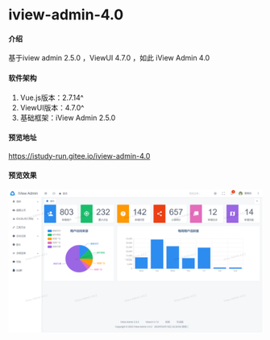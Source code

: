 # iview-admin-4.0

#### 介绍
基于iview admin 2.5.0 ，ViewUI 4.7.0 ，如此 iView Admin 4.0

#### 软件架构

1.  Vue.js版本：2.7.14^
2.  ViewUI版本：4.7.0^
3.  基础框架：iView Admin 2.5.0 

#### 预览地址
 https://istudy-run.gitee.io/iview-admin-4.0


#### 预览效果
![输入图片说明](preview.png)